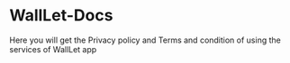 # WallLet-Docs
Here you will get the Privacy policy  and Terms and condition of using the services of WallLet app

